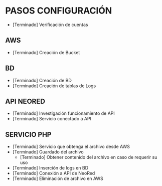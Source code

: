 # PASOS CONFIGURACIÓN

- [Terminado] Verificación de cuentas

## AWS

- [Terminado] Creación de Bucket

## BD

- [Terminado] Creación de BD
- [Terminado] Creación de tablas de Logs

## API NEORED

- [Terminado] Investigación funcionamiento de API
- [Terminado] Servicio conectado a API

## SERVICIO PHP

- [Terminado] Servicio que obtenga el archivo desde AWS
- [Terminado] Guardado del archivo
  - [Terminado] Obtener contenido del archivo en caso de requerir su uso
- [Terminado] Inserción de logs en BD
- [Terminado] Conexión a API de NeoRed
- [Terminado] Eliminación de archivo en AWS
